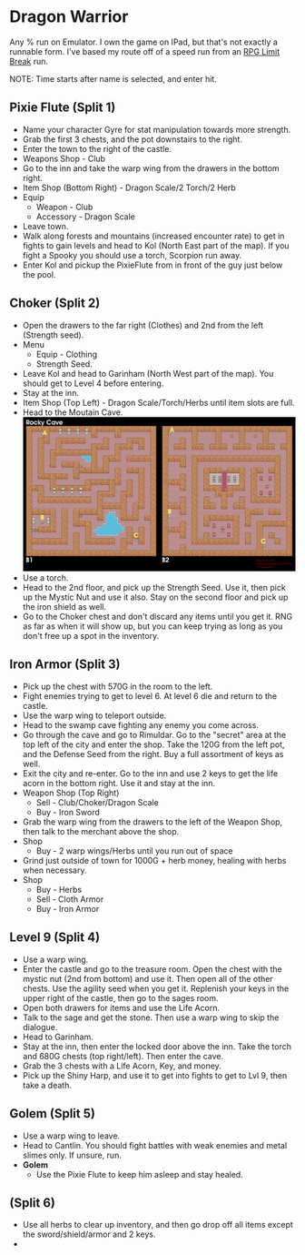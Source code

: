 # Dragon Warrior

Any % run on Emulator. I own the game on IPad, but that's not exactly a runnable
form. I've based my route off of a speed run from an [RPG Limit Break][1] run.

NOTE: Time starts after name is selected, and enter hit.

## Pixie Flute (Split 1)

  * Name your character Gyre for stat manipulation towards more strength.
  * Grab the first 3 chests, and the pot downstairs to the right.
  * Enter the town to the right of the castle.
  * Weapons Shop - Club
  * Go to the inn and take the warp wing from the drawers in the bottom right.
  * Item Shop (Bottom Right) - Dragon Scale/2 Torch/2 Herb
  * Equip
    * Weapon - Club
    * Accessory - Dragon Scale
  * Leave town.
  * Walk along forests and mountains (increased encounter rate) to get in fights
    to gain levels and head to Kol (North East part of the map). If you fight a
    Spooky you should use a torch, Scorpion run away.
  * Enter Kol and pickup the PixieFlute from in front of the guy just below the
    pool.

## Choker (Split 2)

  * Open the drawers to the far right (Clothes) and 2nd from the left (Strength
    seed).
  * Menu
    * Equip - Clothing
    * Strength Seed.
  * Leave Kol and head to Garinham (North West part of the map). You should get
    to Level 4 before entering.
  * Stay at the inn.
  * Item Shop (Top Left) - Dragon Scale/Torch/Herbs until item slots are full.
  * Head to the Moutain Cave. ![Mountain Cave](./Mountain_Cave_Map.gif)
  * Use a torch.
  * Head to the 2nd floor, and pick up the Strength Seed. Use it, then pick up
    the Mystic Nut and use it also. Stay on the second floor and pick up the
    iron shield as well.
  * Go to the Choker chest and don't discard any items until you get it. RNG as
    far as when it will show up, but you can keep trying as long as you don't
    free up a spot in the inventory.

## Iron Armor (Split 3)

  * Pick up the chest with 570G in the room to the left.
  * Fight enemies trying to get to level 6. At level 6 die and return to the
    castle.
  * Use the warp wing to teleport outside.
  * Head to the swamp cave fighting any enemy you come across.
  * Go through the cave and go to Rimuldar. Go to the "secret" area at the top
    left of the city and enter the shop. Take the 120G from the left pot, and
    the Defense Seed from the right. Buy a full assortment of keys as well.
  * Exit the city and re-enter. Go to the inn and use 2 keys to get the life
    acorn in the bottom right. Use it and stay at the inn.
  * Weapon Shop (Top Right)
    * Sell - Club/Choker/Dragon Scale
    * Buy - Iron Sword
  * Grab the warp wing from the drawers to the left of the Weapon Shop, then
    talk to the merchant above the shop.
  * Shop
    * Buy - 2 warp wings/Herbs until you run out of space
  * Grind just outside of town for 1000G + herb money, healing with herbs when
    necessary.
  * Shop
    * Buy - Herbs
    * Sell - Cloth Armor
    * Buy - Iron Armor

## Level 9 (Split 4)

  * Use a warp wing.
  * Enter the castle and go to the treasure room. Open the chest with the mystic
    nut (2nd from bottom) and use it. Then open all of the other chests. Use the
    agility seed when you get it. Replenish your keys in the upper right of the
    castle, then go to the sages room.
  * Open both drawers for items and use the Life Acorn.
  * Talk to the sage and get the stone. Then use a warp wing to skip the
    dialogue.
  * Head to Garinham.
  * Stay at the inn, then enter the locked door above the inn. Take the torch
    and 680G chests (top right/left). Then enter the cave.
  * Grab the 3 chests with a Life Acorn, Key, and money.
  * Pick up the Shiny Harp, and use it to get into fights to get to Lvl 9, then
    take a death.

## Golem (Split 5)

  * Use a warp wing to leave.
  * Head to Cantlin. You should fight battles with weak enemies and metal slimes
    only. If unsure, run.
  * **Golem**
    * Use the Pixie Flute to keep him asleep and stay healed.

## (Split 6)

  * Use all herbs to clear up inventory, and then go drop off all items except
    the sword/shield/armor and 2 keys.
  *

[1]: https://www.youtube.com/watch?v=umtL8f2YkY0